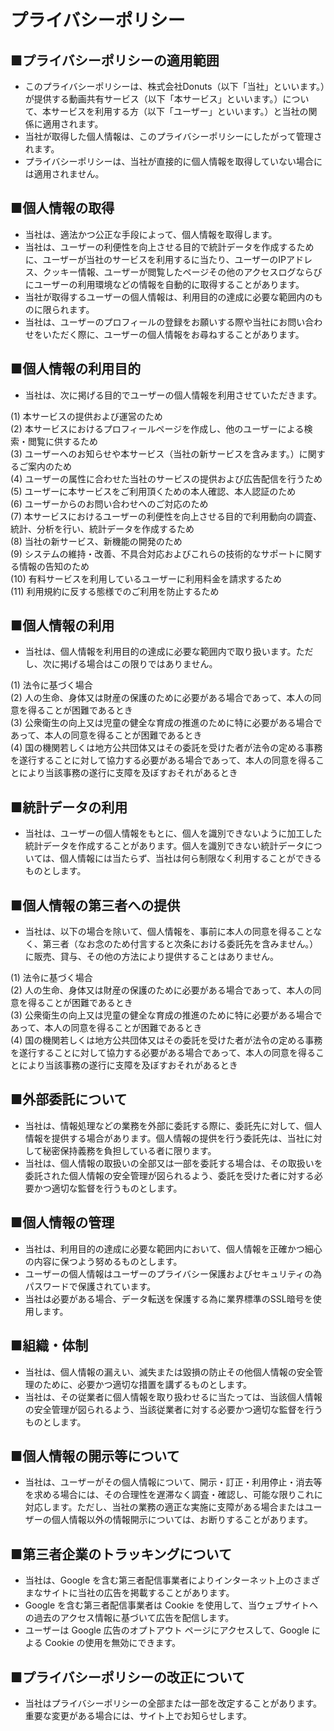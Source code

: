 # プライバシーポリシー

## ■プライバシーポリシーの適用範囲

  * このプライバシーポリシーは、株式会社Donuts（以下「当社」といいます。）が提供する動画共有サービス（以下「本サービス」といいます。）について、本サービスを利用する方（以下「ユーザー」といいます。）と当社の関係に適用されます。
  * 当社が取得した個人情報は、このプライバシーポリシーにしたがって管理されます。
  * プライバシーポリシーは、当社が直接的に個人情報を取得していない場合には適用されません。

## ■個人情報の取得

  * 当社は、適法かつ公正な手段によって、個人情報を取得します。
  * 当社は、ユーザーの利便性を向上させる目的で統計データを作成するために、ユーザーが当社のサービスを利用するに当たり、ユーザーのIPアドレス、クッキー情報、ユーザーが閲覧したページその他のアクセスログならびにユーザーの利用環境などの情報を自動的に取得することがあります。
  * 当社が取得するユーザーの個人情報は、利用目的の達成に必要な範囲内のものに限られます。
  * 当社は、ユーザーのプロフィールの登録をお願いする際や当社にお問い合わせをいただく際に、ユーザーの個人情報をお尋ねすることがあります。

## ■個人情報の利用目的

  * 当社は、次に掲げる目的でユーザーの個人情報を利用させていただきます。

(1) 本サービスの提供および運営のため  
(2) 本サービスにおけるプロフィールページを作成し、他のユーザーによる検索・閲覧に供するため  
(3) ユーザーへのお知らせや本サービス（当社の新サービスを含みます。）に関するご案内のため  
(4) ユーザーの属性に合わせた当社のサービスの提供および広告配信を行うため  
(5) ユーザーに本サービスをご利用頂くための本人確認、本人認証のため  
(6) ユーザーからのお問い合わせへのご対応のため  
(7) 本サービスにおけるユーザーの利便性を向上させる目的で利用動向の調査、統計、分析を行い、統計データを作成するため  
(8) 当社の新サービス、新機能の開発のため  
(9) システムの維持・改善、不具合対応およびこれらの技術的なサポートに関する情報の告知のため  
(10) 有料サービスを利用しているユーザーに利用料金を請求するため  
(11) 利用規約に反する態様でのご利用を防止するため  

## ■個人情報の利用

  * 当社は、個人情報を利用目的の達成に必要な範囲内で取り扱います。ただし、次に掲げる場合はこの限りではありません。

(1) 法令に基づく場合  
(2) 人の生命、身体又は財産の保護のために必要がある場合であって、本人の同意を得ることが困難であるとき  
(3) 公衆衛生の向上又は児童の健全な育成の推進のために特に必要がある場合であって、本人の同意を得ることが困難であるとき  
(4)
国の機関若しくは地方公共団体又はその委託を受けた者が法令の定める事務を遂行することに対して協力する必要がある場合であって、本人の同意を得ることにより当該事務の遂行に支障を及ぼすおそれがあるとき  

## ■統計データの利用

  * 当社は、ユーザーの個人情報をもとに、個人を識別できないように加工した統計データを作成することがあります。個人を識別できない統計データについては、個人情報には当たらず、当社は何ら制限なく利用することができるものとします。

## ■個人情報の第三者への提供

  * 当社は、以下の場合を除いて、個人情報を、事前に本人の同意を得ることなく、第三者（なお念のため付言すると次条における委託先を含みません。）に販売、貸与、その他の方法により提供することはありません。

(1) 法令に基づく場合  
(2) 人の生命、身体又は財産の保護のために必要がある場合であって、本人の同意を得ることが困難であるとき  
(3) 公衆衛生の向上又は児童の健全な育成の推進のために特に必要がある場合であって、本人の同意を得ることが困難であるとき  
(4)
国の機関若しくは地方公共団体又はその委託を受けた者が法令の定める事務を遂行することに対して協力する必要がある場合であって、本人の同意を得ることにより当該事務の遂行に支障を及ぼすおそれがあるとき  

## ■外部委託について

  * 当社は、情報処理などの業務を外部に委託する際に、委託先に対して、個人情報を提供する場合があります。個人情報の提供を行う委託先は、当社に対して秘密保持義務を負担している者に限ります。
  * 当社は、個人情報の取扱いの全部又は一部を委託する場合は、その取扱いを委託された個人情報の安全管理が図られるよう、委託を受けた者に対する必要かつ適切な監督を行うものとします。

## ■個人情報の管理

  * 当社は、利用目的の達成に必要な範囲内において、個人情報を正確かつ細心の内容に保つよう努めるものとします。
  * ユーザーの個人情報はユーザーのプライバシー保護およびセキュリティの為パスワードで保護されています。
  * 当社は必要がある場合、データ転送を保護する為に業界標準のSSL暗号を使用します。

## ■組織・体制

  * 当社は、個人情報の漏えい、滅失または毀損の防止その他個人情報の安全管理のために、必要かつ適切な措置を講ずるものとします。
  * 当社は、その従業者に個人情報を取り扱わせるに当たっては、当該個人情報の安全管理が図られるよう、当該従業者に対する必要かつ適切な監督を行うものとします。

## ■個人情報の開示等について

  * 当社は、ユーザーがその個人情報について、開示・訂正・利用停止・消去等を求める場合には、その合理性を遅滞なく調査・確認し、可能な限りこれに対応します。ただし、当社の業務の適正な実施に支障がある場合またはユーザーの個人情報以外の情報開示については、お断りすることがあります。

## ■第三者企業のトラッキングについて

  * 当社は、Google を含む第三者配信事業者によりインターネット上のさまざまなサイトに当社の広告を掲載することがあります。
  * Google を含む第三者配信事業者は Cookie を使用して、当ウェブサイトへの過去のアクセス情報に基づいて広告を配信します。
  * ユーザーは Google 広告のオプトアウト ページにアクセスして、Google による Cookie の使用を無効にできます。

## ■プライバシーポリシーの改正について

  * 当社はプライバシーポリシーの全部または一部を改定することがあります。重要な変更がある場合には、サイト上でお知らせします。

